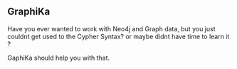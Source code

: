 ## GraphiKa

Have you ever wanted to work with Neo4j and Graph data, but you just couldnt get used to the Cypher Syntax? or maybe didnt have time to learn it ?

GaphiKa should help you with that.